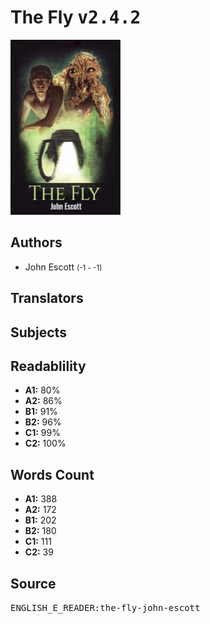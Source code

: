 # The Fly <kbd>v2.4.2</kbd>

![](./cover.medium.jpg "")

## Authors


 - John Escott <small>(-1 - -1)</small>

## Translators



## Subjects



## Readablility


 - **A1:** 80%
 - **A2:** 86%
 - **B1:** 91%
 - **B2:** 96%
 - **C1:** 99%
 - **C2:** 100%

## Words Count


 - **A1:** 388
 - **A2:** 172
 - **B1:** 202
 - **B2:** 180
 - **C1:** 111
 - **C2:** 39

## Source


<kbd>ENGLISH_E_READER:the-fly-john-escott</kbd>
